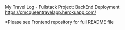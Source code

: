 My Travel Log - Fullstack Project: 
BackEnd Deployment https://cmcqueentravelapp.herokuapp.com/

*Please see Frontend repository for full README file
